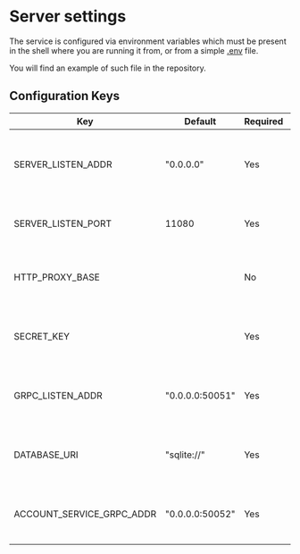 # Server settings

The service is configured via environment variables which must be present in
the shell where you are running it from, or from a simple [.env][dotenv] file.

[dotenv]: https://pypi.org/project/python-dotenv/

You will find an example of such file in the repository.

## Configuration Keys

| Key                       | Default           | Required | Description                                        | 
|---------------------------|-------------------|----------|----------------------------------------------------|
| SERVER_LISTEN_ADDR        | "0.0.0.0"       | Yes      | The IP of the interface to bind the HTTP server to |
| SERVER_LISTEN_PORT        | 11080              | Yes      | The port to bind the HTTP server to                |
| HTTP_PROXY_BASE           |                   | No       | The base URL of the domain this service is attached|
| SECRET_KEY                |                   | Yes      | The key used to sign session cookies               |
| GRPC_LISTEN_ADDR          | "0.0.0.0:50051" | Yes      | The address to bind the GRPC server to             |
| DATABASE_URI              | "sqlite://"       | Yes      | The database connection URI for the store          |
| ACCOUNT_SERVICE_GRPC_ADDR | "0.0.0.0:50052" | Yes      | The address of the account gRPC service            |
